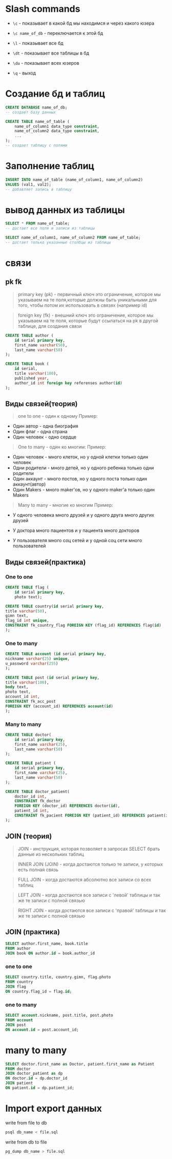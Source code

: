 # Slash commands
* `\с` - показывает в какой бд мы находимся и через какого юзера

* `\с name_of_db` - переключается к этой бд

* `\l` - показывает все бд

* `\dt` - показывает все таблицы в бд

* `\du` - показывает всех юзеров

* `\q` - выход


# Создание бд и таблиц
```sql
CREATE DATABASE name_of_db; 
-- создает базу данных
```

```sql
CREATE TABLE name_of_table (
    name_of_column1 data_type constraint,
    name_of_column2 data_type constraint,
    ...
); 
-- создает таблицу с полями
```
# Заполнение таблиц
```sql
INSERT INTO name_of_table (name_of_column1, name_of_column2) 
VALUES (val1, val2);
-- добавляет запись в таблицу
```
# вывод данных из таблицы
```sql
SELECT * FROM name_of_table; 
-- достает все поля и записи из таблицы

SELECT name_of_column1, name_of_column2 FROM name_of_table; 
-- достает только указанные столбцы из таблицы
```

# связи
## pk fk
> primary key (pk) - первичный ключ
> это ограничение, которое мы указываем на те поля,которые должны быть уникальными для того, чтобы потом их использовать в связях (например id)

> foreign key (fk) - внешний ключ
> это ограничение, которое мы указываем на те поля, которые будут ссылаться на pk в другой таблице, для создания связи

```sql
CREATE TABLE author (
    id serial primary key,
    first_name varchar(50),
    last_name varchar(50)
);

CREATE TABLE book (
    id serial,
    title varchar(100),
    published year,
    author_id int foreign key referenses author(id)
);


```
## Виды связей(теория)
> one to one - один к одному
Пример:

* Один автор - одна биография
* Один флаг - одна страна
* Один человек - одно сердце

> One to many - один ко многим:
Пример:

* Один человек - много клеток, но у одной клетки только один человек
* Одни родители - много детей, но у одного ребенка только одни родители
* Один аккаунт - много постов, но у одного поста только один аккаунт(автор)
* Один Makers - много maker'ов, но у одного maker'a только один Makers

> Many to many - многие ко многим
Пример:
* У одного человека много друзей и у одного друга много других друзей
* У доктора много пациентов и у пациента много докторов 

* У пользователя много соц сетей и у одной соц сети много пользователей


## Виды связей(практика)
### One to one 
``` sql 
CREATE TABLE flag (
    id serial primary key,
    photo text);

CREATE TABLE country(id serial primary key,
title varchar(50),
gimn text,
flag_id int unique,
CONSTRAINT fk_country_flag FOREIGN KEY (flag_id) REFERENCES flag(id)  
);

```

### One to many
```sql 
CREATE TABLE account (id serial primary key,
nickname varchar(25) unique,
u_password varchar(255)
);

CREATE TABLE post (id serial primary key,
title varchar(100),
body text,
photo text,
account_id int,
CONSTRAINT fk_acc_post
FOREIGN KEY (account_id) REFERENCES account(id)
);
```

### Many to many
```sql 
CREATE TABLE doctor(
    id serial primary key,
    first_name varchar(25),
    last_name varchar(50)
);

CREATE TABLE patient (
    id serial primary key,
    first_name varchar(25),
    last_name varchar(50)
);

CREATE TABLE doctor_patient(
    doctor_id int,
    CONSTRAINT fk_doctor
    FOREIGN KEY (doctor_id) REFERENCES doctor(id),
    patient_id int,
    CONSTRAINT fk_pacient FOREIGN KEY (patient_id) REFERENCES patient(id)
);

```
## JOIN (теория)
> JOIN - инструкция, которая позволяет в запросах SELECT брать данные из нескольких таблиц

> INNER JOIN (JOIN) - когда достаются только те записи, у которых есть полная связь

> FULL JOIN - когда достаются абсолютно все записи со всех таблиц

> LEFT JOIN - когда достаются все записи с 'левой' таблицы и так же те записи с полной связью

> RIGHT JOIN - когда достаются все записи с 'правой' таблицы и так же те записи с полной связью

## JOIN (практика)

```sql
SELECT author.first_name, book.title 
FROM author
JOIN book ON author.id = book.author_id
```
### one to one
```sql 
SELECT country.title, country.gimn, flag.photo
FROM country
JOIN flag
ON country.flag_id = flag.id;

```
### one to many
```sql
SELECT account.nickname, post.title, post.photo
FROM account
JOIN post
ON account.id = post.account_id;

```
# many to many
```sql
SELECT doctor.first_name as Doctor, patient.first_name as Patient
FROM doctor
JOIN doctor_patient as dp
ON doctor.id = dp.doctor_id 
JOIN patient
ON patient.id = dp.patient_id;

```



# Import export данных
write from file to db
```bash
psql db_name < file.sql
```
write from db to file
```bash
pg_dump db_name > file.sql
```